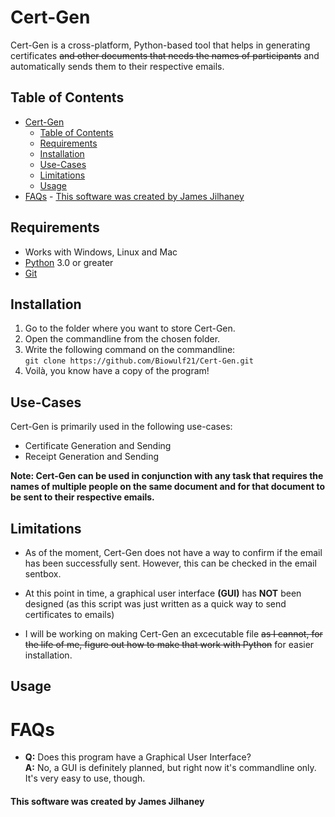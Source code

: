 # Cert-Gen
Cert-Gen is a cross-platform, Python-based tool that helps in generating certificates ~~and other documents that needs the names of participants~~ and automatically sends them to their respective emails.


## Table of Contents
- [Cert-Gen](#cert-gen)
  - [Table of Contents](#table-of-contents)
  - [Requirements](#requirements)
  - [Installation](#installation)
  - [Use-Cases](#use-cases)
  - [Limitations](#limitations)
  - [Usage](#usage)
- [FAQs](#faqs)
      - [This software was created by James Jilhaney](#this-software-was-created-by-james-jilhaney)


## Requirements
- Works with Windows, Linux and Mac
- [Python](https://www.python.org/downloads/) 3.0 or greater
- [Git](https://git-scm.com/downloads)


## Installation
1. Go to the folder where you want to store Cert-Gen.
1. Open the commandline from the chosen folder.
1. Write the following command on the commandline:<br/> ```git clone https://github.com/Biowulf21/Cert-Gen.git```
1. Voilà, you know have a copy of the program!


## Use-Cases
Cert-Gen is primarily used in the following use-cases:
- Certificate Generation and Sending
- Receipt Generation and Sending


__Note: Cert-Gen can be used in conjunction with any task that requires the names of multiple people on the same document and for that document to be sent to their respective emails.__
## Limitations
- As of the moment, Cert-Gen does not have a way to confirm if the email has been successfully sent. However, this can be checked in the email sentbox.
  
- At this point in time, a graphical user interface __(GUI)__ has __NOT__ been designed (as this script was just written as a quick way to send certificates to emails)

- I will be working on making Cert-Gen an excecutable file ~~as I cannot, for the life of me, figure out how to make that work with Python~~ for easier installation.
## Usage

# FAQs
- __Q:__ Does this program have a Graphical User Interface? <br/>
__A:__ No, a GUI is definitely planned, but right now it's commandline only. It's very easy to use, though.



#### This software was created by James Jilhaney
